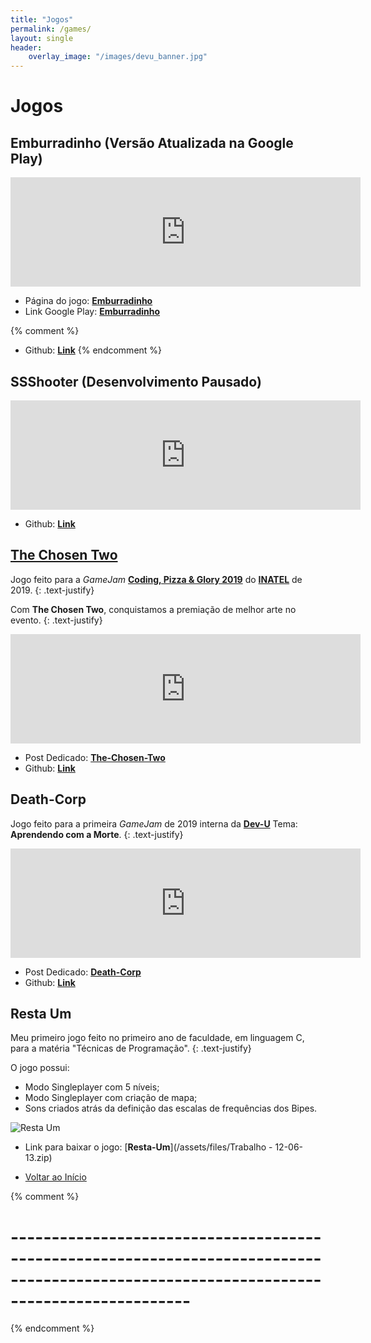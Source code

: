 ```yaml
---
title: "Jogos"
permalink: /games/
layout: single
header:
    overlay_image: "/images/devu_banner.jpg"
---
```


# Jogos

## **Emburradinho (Versão Atualizada na Google Play)**

<html>
    <div class="resp-container">
        <iframe class="resp-iframe" frameborder="0" src="https://itch.io/embed/438116?border_width=5" width="560" height="175">
        </iframe>
    </div>
</html>

- Página do jogo: [**Emburradinho**](emburradinho/)
- Link Google Play: [**Emburradinho**](https://github.com/HugoUchoasBorges/emburradinho)

{% comment %}
- Github: [**Link**](https://github.com/HugoUchoasBorges/emburradinho)
{% endcomment %}

## **SSShooter** (Desenvolvimento Pausado)

<html>
    <div class="resp-container">
        <iframe class="resp-iframe" frameborder="0" src="https://itch.io/embed/432147?border_width=5" width="560" height="175">
        </iframe>
    </div>
</html>

- Github: [**Link**](https://github.com/HugoUchoasBorges/space-spelling-shooter)

## [The Chosen Two](/the-chosen-two/)

Jogo feito para a *GameJam* [**Coding, Pizza & Glory 2019**](https://www.inatel.br/hackathongames/) do [**INATEL**](https://www.inatel.br/) de 2019.
{: .text-justify}

Com **The Chosen Two**, conquistamos a premiação de melhor arte no evento.
{: .text-justify}


<html>
    <div class="resp-container">
        <iframe class="resp-iframe" frameborder="0" src="https://itch.io/embed/425358?border_width=5" width="560" height="175">
        </iframe>
    </div>
</html>


- Post Dedicado: [**The-Chosen-Two**](/the-chosen-two/)
- Github: [**Link**](https://github.com/HugoUchoasBorges/the-chosen-two)

## **Death-Corp**

Jogo feito para a primeira *GameJam* de 2019 interna da [**Dev-U**](https://www.facebook.com/DevUnifei/)
Tema: **Aprendendo com a Morte**.
{: .text-justify}


<html>
    <div class="resp-container">
        <iframe class="resp-iframe" frameborder="0" src="https://itch.io/embed/399043?border_width=5" width="560" height="175">
        </iframe>
    </div>
</html>

- Post Dedicado: [**Death-Corp**](/death-corp/)
- Github: [**Link**](https://github.com/HugoUchoasBorges/death_corp)

## **Resta Um**

Meu primeiro jogo feito no primeiro ano de faculdade, em linguagem C, para a matéria "Técnicas de Programação".
{: .text-justify}

O jogo possui:
* Modo Singleplayer com 5 níveis;
* Modo Singleplayer com criação de mapa;
* Sons criados atrás da definição das escalas de frequências dos Bipes.

<img src="{{ site.url }}{{ site.baseurl }}/images/about/restaum.jpg" alt="Resta Um">

* Link para baixar o jogo: [**Resta-Um**](/assets/files/Trabalho - 12-06-13.zip)

* <A href="#jogos">Voltar ao Início</A>

{% comment %}
 # ---------------------------------------------------------------------------------------------------------------------------------------- #
{% endcomment %}
